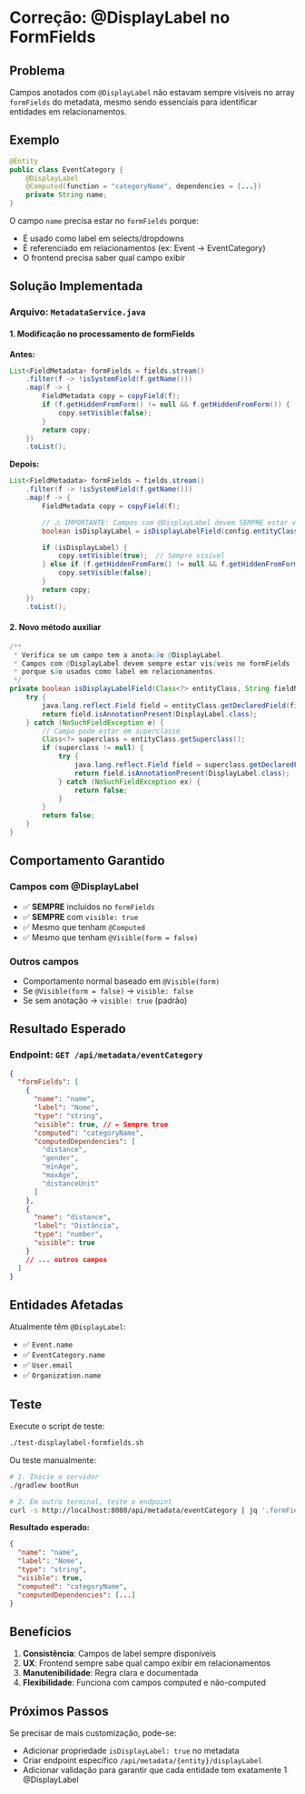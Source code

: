 # Correção: @DisplayLabel no FormFields

## Problema

Campos anotados com `@DisplayLabel` não estavam sempre visíveis no array `formFields` do metadata, mesmo sendo essenciais para identificar entidades em relacionamentos.

## Exemplo

```java
@Entity
public class EventCategory {
    @DisplayLabel
    @Computed(function = "categoryName", dependencies = {...})
    private String name;
}
```

O campo `name` precisa estar no `formFields` porque:

- É usado como label em selects/dropdowns
- É referenciado em relacionamentos (ex: Event → EventCategory)
- O frontend precisa saber qual campo exibir

## Solução Implementada

### Arquivo: `MetadataService.java`

#### 1. Modificação no processamento de formFields

**Antes:**

```java
List<FieldMetadata> formFields = fields.stream()
    .filter(f -> !isSystemField(f.getName()))
    .map(f -> {
        FieldMetadata copy = copyField(f);
        if (f.getHiddenFromForm() != null && f.getHiddenFromForm()) {
            copy.setVisible(false);
        }
        return copy;
    })
    .toList();
```

**Depois:**

```java
List<FieldMetadata> formFields = fields.stream()
    .filter(f -> !isSystemField(f.getName()))
    .map(f -> {
        FieldMetadata copy = copyField(f);

        // ⚠️ IMPORTANTE: Campos com @DisplayLabel devem SEMPRE estar visíveis
        boolean isDisplayLabel = isDisplayLabelField(config.entityClass, f.getName());

        if (isDisplayLabel) {
            copy.setVisible(true);  // Sempre visível
        } else if (f.getHiddenFromForm() != null && f.getHiddenFromForm()) {
            copy.setVisible(false);
        }
        return copy;
    })
    .toList();
```

#### 2. Novo método auxiliar

```java
/**
 * Verifica se um campo tem a anotação @DisplayLabel.
 * Campos com @DisplayLabel devem sempre estar visíveis no formFields
 * porque são usados como label em relacionamentos.
 */
private boolean isDisplayLabelField(Class<?> entityClass, String fieldName) {
    try {
        java.lang.reflect.Field field = entityClass.getDeclaredField(fieldName);
        return field.isAnnotationPresent(DisplayLabel.class);
    } catch (NoSuchFieldException e) {
        // Campo pode estar em superclasse
        Class<?> superclass = entityClass.getSuperclass();
        if (superclass != null) {
            try {
                java.lang.reflect.Field field = superclass.getDeclaredField(fieldName);
                return field.isAnnotationPresent(DisplayLabel.class);
            } catch (NoSuchFieldException ex) {
                return false;
            }
        }
        return false;
    }
}
```

## Comportamento Garantido

### Campos com @DisplayLabel

- ✅ **SEMPRE** incluídos no `formFields`
- ✅ **SEMPRE** com `visible: true`
- ✅ Mesmo que tenham `@Computed`
- ✅ Mesmo que tenham `@Visible(form = false)`

### Outros campos

- Comportamento normal baseado em `@Visible(form)`
- Se `@Visible(form = false)` → `visible: false`
- Se sem anotação → `visible: true` (padrão)

## Resultado Esperado

### Endpoint: `GET /api/metadata/eventCategory`

```json
{
  "formFields": [
    {
      "name": "name",
      "label": "Nome",
      "type": "string",
      "visible": true, // ← Sempre true
      "computed": "categoryName",
      "computedDependencies": [
        "distance",
        "gender",
        "minAge",
        "maxAge",
        "distanceUnit"
      ]
    },
    {
      "name": "distance",
      "label": "Distância",
      "type": "number",
      "visible": true
    }
    // ... outros campos
  ]
}
```

## Entidades Afetadas

Atualmente têm `@DisplayLabel`:

- ✅ `Event.name`
- ✅ `EventCategory.name`
- ✅ `User.email`
- ✅ `Organization.name`

## Teste

Execute o script de teste:

```bash
./test-displaylabel-formfields.sh
```

Ou teste manualmente:

```bash
# 1. Inicie o servidor
./gradlew bootRun

# 2. Em outro terminal, teste o endpoint
curl -s http://localhost:8080/api/metadata/eventCategory | jq '.formFields[] | select(.name == "name")'
```

**Resultado esperado:**

```json
{
  "name": "name",
  "label": "Nome",
  "type": "string",
  "visible": true,
  "computed": "categoryName",
  "computedDependencies": [...]
}
```

## Benefícios

1. **Consistência**: Campos de label sempre disponíveis
2. **UX**: Frontend sempre sabe qual campo exibir em relacionamentos
3. **Manutenibilidade**: Regra clara e documentada
4. **Flexibilidade**: Funciona com campos computed e não-computed

## Próximos Passos

Se precisar de mais customização, pode-se:

- Adicionar propriedade `isDisplayLabel: true` no metadata
- Criar endpoint específico `/api/metadata/{entity}/displayLabel`
- Adicionar validação para garantir que cada entidade tem exatamente 1 @DisplayLabel
